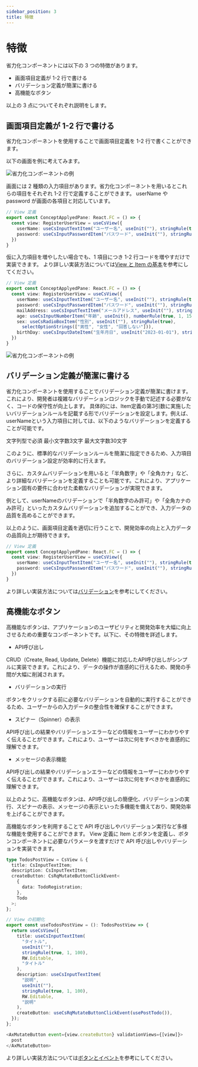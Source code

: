 ```yaml
---
sidebar_position: 3
title: 特徴
---
```


# 特徴

省力化コンポーネントには以下の 3 つの特徴があります。

- 画面項目定義が 1-2 行で書ける
- バリデーション定義が簡潔に書ける
- 高機能なボタン

以上の 3 点についてそれぞれ説明をします。

## 画面項目定義が 1-2 行で書ける

省力化コンポーネントを使用することで画面項目定義を 1-2 行で書くことができます。

以下の画面を例に考えてみます。

![省力化コンポーネントの例](/img/無題.png)

画面には 2 種類の入力項目があります。省力化コンポーネントを用いるとこれらの項目をそれぞれ 1-2 行で定義することができます。
userName や password が画面の各項目と対応しています。

```typescript
// View 定義
export const ConceptApplyedPane: React.FC = () => {
  const view: RegisterUserView = useCsView({
    userName: useCsInputTextItem("ユーザー名", useInit(""), stringRule(true, 3, 30)),
    password: useCsInputPasswordItem("パスワード", useInit(""), stringRule(true, 8, 16)),
  })
}
```

仮に入力項目を増やしたい場合でも、1 項目につき 1-2 行コードを増やすだけで実装できます。
より詳しい実装方法については[View と Item の基本](http://localhost:3000/dev-react-cs-document/docs/implementation-guide/basic-of-view-and-item)を参考にしてください。

```typescript
// View 定義
export const ConceptApplyedPane: React.FC = () => {
  const view: RegisterUserView = useCsView({
    userName: useCsInputTextItem("ユーザー名", useInit(""), stringRule(true, 3, 30)),
    password: useCsInputPasswordItem("パスワード", useInit(""), stringRule(true, 8, 16)),
    mailAddress: useCsInputTextItem("メールアドレス", useInit(""), stringRule(true, 8, 20)),
    age: useCsInputNumberItem("年齢", useInit(), numberRule(true, 1, 150)),
    sex: useCsRadioBoxItem("性別", useInit(""), stringRule(true),
      selectOptionStrings(["男性", "女性", "回答しない"])),
    birthDay: useCsInputDateItem("生年月日", useInit("2023-01-01"), stringRule(true)),
  })
}
```

![省力化コンポーネントの例](/img/image.png)

## バリデーション定義が簡潔に書ける

省力化コンポーネントを使用することでバリデーション定義が簡潔に書けます。これにより、開発者は複雑なバリデーションロジックを手動で記述する必要がなく、コードの保守性が向上します。
具体的には、Item定義の第3引数に実施したいバリデーションルールを記載する形でバリデーションを設定します。例えば、userNameという入力項目に対しては、以下のようなバリデーションを定義することが可能です。

文字列型で必須
最小文字数3文字
最大文字数30文字

このように、標準的なバリデーションルールを簡潔に指定できるため、入力項目のバリデーション設定が効率的に行えます。

さらに、カスタムバリデーションを用いると「半角数字」や「全角カナ」など、より詳細なバリデーションを定義することも可能です。これにより、アプリケーション固有の要件に合わせた柔軟なバリデーションが実現できます。

例として、userNameのバリデーションで「半角数字のみ許可」や「全角カナのみ許可」といったカスタムバリデーションを追加することができ、入力データの品質を高めることができます。

以上のように、画面項目定義を適切に行うことで、開発効率の向上と入力データの品質向上が期待できます。

```typescript
// View 定義
export const ConceptApplyedPane: React.FC = () => {
  const view: RegisterUserView = useCsView({
    userName: useCsInputTextItem("ユーザー名", useInit(""), stringRule(true, 3, 30)),
    password: useCsInputPasswordItem("パスワード", useInit(""), stringRule(true, 8, 16)),
  })
}
```

より詳しい実装方法については[バリデーション](http://localhost:3000/dev-react-cs-document/docs/implementation-guide/validation)を参考にしてください。

## 高機能なボタン

高機能なボタンは、アプリケーションのユーザビリティと開発効率を大幅に向上させるための重要なコンポーネントです。以下に、その特徴を詳述します。
- API呼び出し

CRUD（Create, Read, Update, Delete）機能に対応したAPI呼び出しがシンプルに実装できます。これにより、データの操作が直感的に行えるため、開発の手間が大幅に削減されます。
- バリデーションの実行

ボタンをクリックする前に必要なバリデーションを自動的に実行することができるため、ユーザーからの入力データの整合性を確保することができます。
- スピナー（Spinner）の表示

API呼び出しの結果やバリデーションエラーなどの情報をユーザーにわかりやすく伝えることができます。これにより、ユーザーは次に何をすべきかを直感的に理解できます。
- メッセージの表示機能

API呼び出しの結果やバリデーションエラーなどの情報をユーザーにわかりやすく伝えることができます。これにより、ユーザーは次に何をすべきかを直感的に理解できます。



以上のように、高機能なボタンは、API呼び出しの簡便化、バリデーションの実行、スピナーの表示、メッセージの表示といった多機能を備えており、開発効率を上げることができます。

高機能なボタンを利用することで API 呼び出しやバリデーション実行など多様な機能を使用することができます。
View 定義に Item とボタンを定義し、ボタンコンポーネントに必要なパラメータを渡すだけで API 呼び出しやバリデーションを実装できます。

```typescript
type TodosPostView = CsView & {
  title: CsInputTextItem;
  description: CsInputTextItem;
  createButton: CsRqMutateButtonClickEvent<
    {
      data: TodoRegistration;
    },
    Todo
  >;
};

// View の初期化
export const useTodosPostView = (): TodosPostView => {
  return useCsView({
    title: useCsInputTextItem(
      "タイトル",
      useInit(""),
      stringRule(true, 1, 100),
      RW.Editable,
      "タイトル"
    ),
    description: useCsInputTextItem(
      "説明",
      useInit(""),
      stringRule(true, 1, 100),
      RW.Editable,
      "説明"
    ),
    createButton: useCsRqMutateButtonClickEvent(usePostTodo()),
  });
};
```

```typescript
<AxMutateButton event={view.createButton} validationViews={[view]}>
  post
</AxMutateButton>
```

より詳しい実装方法については[ボタンとイベント](http://localhost:3000/dev-react-cs-document/docs/implementation-guide/button-and-event)を参考にしてください。
